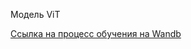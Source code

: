 Модель ViT

[Ссылка на процесс обучения на Wandb](https://wandb.ai/lost_in_thoughts/vit?workspace=user-wsewolod)

